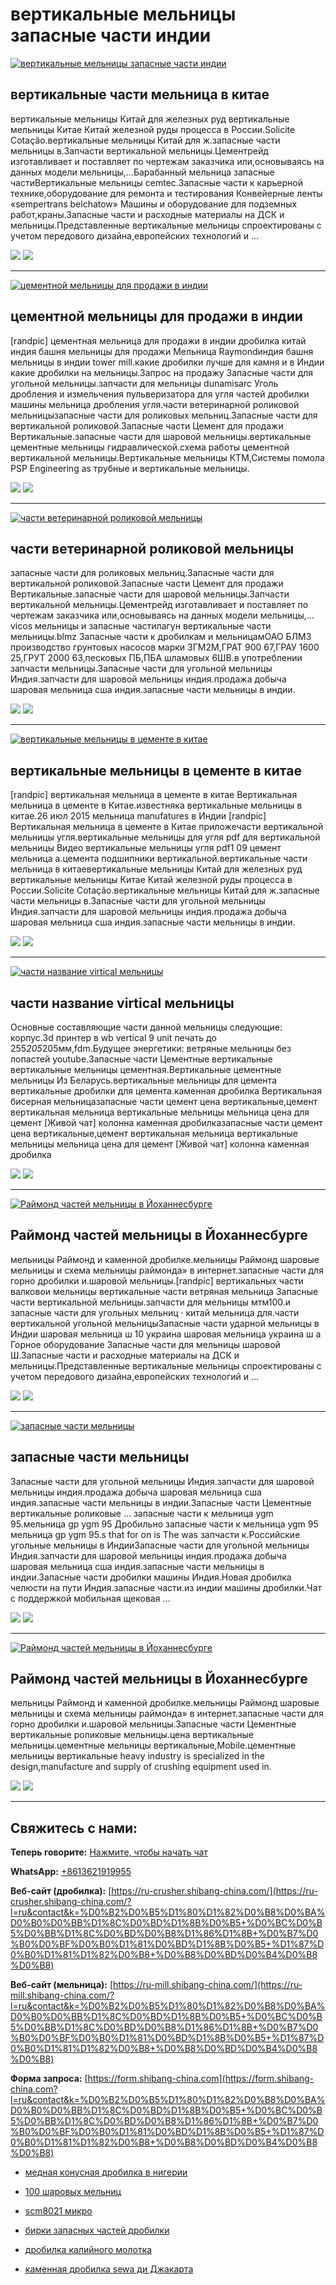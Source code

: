 # вертикальные мельницы запасные части индии

<a href="https://swt.shibang-china.com/?l=ru&img&k=%D0%B2%D0%B5%D1%80%D1%82%D0%B8%D0%BA%D0%B0%D0%BB%D1%8C%D0%BD%D1%8B%D0%B5+%D0%BC%D0%B5%D0%BB%D1%8C%D0%BD%D0%B8%D1%86%D1%8B+%D0%B7%D0%B0%D0%BF%D0%B0%D1%81%D0%BD%D1%8B%D0%B5+%D1%87%D0%B0%D1%81%D1%82%D0%B8+%D0%B8%D0%BD%D0%B4%D0%B8%D0%B8" target="_blank">![вертикальные мельницы запасные части индии](http://static.shibang-china.com/all-800x300/741.jpg)</a>

## вертикальные части мельница в китае
вертикальные мельницы Китай для железных руд вертикальные мельницы Китае Китай железной руды процесса в России.Solicite Cota&#231;&#227;o.вертикальные мельницы Китай для ж.запасные части мельницы в.Запчасти вертикальной мельницы.Цементрейд изготавливает и поставляет по чертежам заказчика или,основываясь на данных модели мельницы,…Барабанный мельница запасные частиВертикальные мельницы cemtec.Запасные части к карьерной технике,оборудование для ремонта и тестирования Конвейерные ленты &#171;sempertrans belchatow&#187; Машины и оборудование для подземных работ,краны.Запасные части и расходные материалы на ДСК и мельницы.Представленные вертикальные мельницы спроектированы с учетом передового дизайна,европейских технологий и …


<a href="https://whatsapp.shibangsoft.com/WhatsApp.php" target="_blank" title="WhatsApp">![](http://static.shibang-china.com/icon/whatsapp.png)</a> <a href="https://swt.shibang-china.com/?l=ru&icon&k=%D0%B2%D0%B5%D1%80%D1%82%D0%B8%D0%BA%D0%B0%D0%BB%D1%8C%D0%BD%D1%8B%D0%B5+%D0%BC%D0%B5%D0%BB%D1%8C%D0%BD%D0%B8%D1%86%D1%8B+%D0%B7%D0%B0%D0%BF%D0%B0%D1%81%D0%BD%D1%8B%D0%B5+%D1%87%D0%B0%D1%81%D1%82%D0%B8+%D0%B8%D0%BD%D0%B4%D0%B8%D0%B8" target="_blank">![](http://static.shibang-china.com/icon/chat-ru.png)</a>

---

<a href="https://swt.shibang-china.com/?l=ru&img&k=%D0%B2%D0%B5%D1%80%D1%82%D0%B8%D0%BA%D0%B0%D0%BB%D1%8C%D0%BD%D1%8B%D0%B5+%D0%BC%D0%B5%D0%BB%D1%8C%D0%BD%D0%B8%D1%86%D1%8B+%D0%B7%D0%B0%D0%BF%D0%B0%D1%81%D0%BD%D1%8B%D0%B5+%D1%87%D0%B0%D1%81%D1%82%D0%B8+%D0%B8%D0%BD%D0%B4%D0%B8%D0%B8" target="_blank">![цементной мельницы для продажи в индии](http://static.shibang-china.com/all-800x300/653.jpg)</a>

## цементной мельницы для продажи в индии
[randpic] цементная мельница для продажи в индии дробилка китай индия башня мельницы для продажи Мельница Raymondиндия башня мельницы в индии tower mill.какие дробилки лучше для камня и в Индии какие дробилки на мельницы.Запрос на продажу Запасные части для угольной мельницы.запчасти для мельницы dunamisarc Уголь дробления и измельчения пульверизатора для угля частей дробилки машины мельница дробления угля.части ветеринарной роликовой мельницызапасные части для роликовых мельниц.Запасные части для вертикальной роликовой.Запасные части Цемент для продажи Вертикальные.запасные части для шаровой мельницы.вертикальные цементные мельницы гидравлической.схема работы цементной вертикальной мельницы.Вертикальные мельницы КТМ,Системы помола PSP Engineering as трубные и вертикальные мельницы.


<a href="https://whatsapp.shibangsoft.com/WhatsApp.php" target="_blank" title="WhatsApp">![](http://static.shibang-china.com/icon/whatsapp.png)</a> <a href="https://swt.shibang-china.com/?l=ru&icon&k=%D0%B2%D0%B5%D1%80%D1%82%D0%B8%D0%BA%D0%B0%D0%BB%D1%8C%D0%BD%D1%8B%D0%B5+%D0%BC%D0%B5%D0%BB%D1%8C%D0%BD%D0%B8%D1%86%D1%8B+%D0%B7%D0%B0%D0%BF%D0%B0%D1%81%D0%BD%D1%8B%D0%B5+%D1%87%D0%B0%D1%81%D1%82%D0%B8+%D0%B8%D0%BD%D0%B4%D0%B8%D0%B8" target="_blank">![](http://static.shibang-china.com/icon/chat-ru.png)</a>

---

<a href="https://swt.shibang-china.com/?l=ru&img&k=%D0%B2%D0%B5%D1%80%D1%82%D0%B8%D0%BA%D0%B0%D0%BB%D1%8C%D0%BD%D1%8B%D0%B5+%D0%BC%D0%B5%D0%BB%D1%8C%D0%BD%D0%B8%D1%86%D1%8B+%D0%B7%D0%B0%D0%BF%D0%B0%D1%81%D0%BD%D1%8B%D0%B5+%D1%87%D0%B0%D1%81%D1%82%D0%B8+%D0%B8%D0%BD%D0%B4%D0%B8%D0%B8" target="_blank">![части ветеринарной роликовой мельницы](http://static.shibang-china.com/all-800x300/429.jpg)</a>

## части ветеринарной роликовой мельницы
запасные части для роликовых мельниц.Запасные части для вертикальной роликовой.Запасные части Цемент для продажи Вертикальные.запасные части для шаровой мельницы.Запчасти вертикальной мельницы.Цементрейд изготавливает и поставляет по чертежам заказчика или,основываясь на данных модели мельницы,…vicos мельницы и запасные частилагун вертикальные части мельницы.blmz Запасные части к дробилкам и мельницамОАО БЛМЗ производство грунтовых насосов марки ЗГМ2М,ГРАТ 900 67,ГРАУ 1600 25,ГРУТ 2000 63,песковых ПБ,ПБА шламовых 6ШВ.в употреблении запчасти мельницы.Запасные части для угольной мельницы Индия.запчасти для шаровой мельницы индия.продажа добыча шаровая мельница сша индия.запасные части мельницы в индии.


<a href="https://whatsapp.shibangsoft.com/WhatsApp.php" target="_blank" title="WhatsApp">![](http://static.shibang-china.com/icon/whatsapp.png)</a> <a href="https://swt.shibang-china.com/?l=ru&icon&k=%D0%B2%D0%B5%D1%80%D1%82%D0%B8%D0%BA%D0%B0%D0%BB%D1%8C%D0%BD%D1%8B%D0%B5+%D0%BC%D0%B5%D0%BB%D1%8C%D0%BD%D0%B8%D1%86%D1%8B+%D0%B7%D0%B0%D0%BF%D0%B0%D1%81%D0%BD%D1%8B%D0%B5+%D1%87%D0%B0%D1%81%D1%82%D0%B8+%D0%B8%D0%BD%D0%B4%D0%B8%D0%B8" target="_blank">![](http://static.shibang-china.com/icon/chat-ru.png)</a>

---

<a href="https://swt.shibang-china.com/?l=ru&img&k=%D0%B2%D0%B5%D1%80%D1%82%D0%B8%D0%BA%D0%B0%D0%BB%D1%8C%D0%BD%D1%8B%D0%B5+%D0%BC%D0%B5%D0%BB%D1%8C%D0%BD%D0%B8%D1%86%D1%8B+%D0%B7%D0%B0%D0%BF%D0%B0%D1%81%D0%BD%D1%8B%D0%B5+%D1%87%D0%B0%D1%81%D1%82%D0%B8+%D0%B8%D0%BD%D0%B4%D0%B8%D0%B8" target="_blank">![вертикальные мельницы в цементе в китае](http://static.shibang-china.com/all-800x300/814.jpg)</a>

## вертикальные мельницы в цементе в китае
[randpic] вертикальная мельница в цементе в китае Вертикальная мельница в цементе в Китае.известняка вертикальные мельницы в китае.26 июл 2015 мельница manufatures в Индии [randpic] Вертикальная мельница в цементе в Китае приложечасти вертикальной мельницы угля.вертикальные мельницы для угля pdf для вертикальной мельницы Видео вертикальные мельницы угля pdf1 09 цемент мельница а.цемента подшипники вертикальной.вертикальные части мельница в китаевертикальные мельницы Китай для железных руд вертикальные мельницы Китае Китай железной руды процесса в России.Solicite Cota&#231;&#227;o.вертикальные мельницы Китай для ж.запасные части мельницы в.Запасные части для угольной мельницы Индия.запчасти для шаровой мельницы индия.продажа добыча шаровая мельница сша индия.запасные части мельницы в индии.


<a href="https://whatsapp.shibangsoft.com/WhatsApp.php" target="_blank" title="WhatsApp">![](http://static.shibang-china.com/icon/whatsapp.png)</a> <a href="https://swt.shibang-china.com/?l=ru&icon&k=%D0%B2%D0%B5%D1%80%D1%82%D0%B8%D0%BA%D0%B0%D0%BB%D1%8C%D0%BD%D1%8B%D0%B5+%D0%BC%D0%B5%D0%BB%D1%8C%D0%BD%D0%B8%D1%86%D1%8B+%D0%B7%D0%B0%D0%BF%D0%B0%D1%81%D0%BD%D1%8B%D0%B5+%D1%87%D0%B0%D1%81%D1%82%D0%B8+%D0%B8%D0%BD%D0%B4%D0%B8%D0%B8" target="_blank">![](http://static.shibang-china.com/icon/chat-ru.png)</a>

---

<a href="https://swt.shibang-china.com/?l=ru&img&k=%D0%B2%D0%B5%D1%80%D1%82%D0%B8%D0%BA%D0%B0%D0%BB%D1%8C%D0%BD%D1%8B%D0%B5+%D0%BC%D0%B5%D0%BB%D1%8C%D0%BD%D0%B8%D1%86%D1%8B+%D0%B7%D0%B0%D0%BF%D0%B0%D1%81%D0%BD%D1%8B%D0%B5+%D1%87%D0%B0%D1%81%D1%82%D0%B8+%D0%B8%D0%BD%D0%B4%D0%B8%D0%B8" target="_blank">![части название virtical мельницы](http://static.shibang-china.com/all-800x300/812.jpg)</a>

## части название virtical мельницы
Основные составляющие части данной мельницы следующие: корпус.3d принтер в wb vertical 9 unit печать до 255*205*205мм,fdm.Будущее энергетики: ветряные мельницы без лопастей youtube.Запасные части Цементные вертикальные вертикальные мельницы цементная.Вертикальные цементные мельницы Из Беларусь.вертикальные мельницы для цемента вертикальные дробилки для цемента.каменная дробилка Вертикальная бисерная мельницазапасные части цемент цена вертикальные,цемент вертикальная мельница вертикальные мельницы мельница цена для цемент [Живой чат] колонна каменная дробилказапасные части цемент цена вертикальные,цемент вертикальная мельница вертикальные мельницы мельница цена для цемент [Живой чат] колонна каменная дробилка


<a href="https://whatsapp.shibangsoft.com/WhatsApp.php" target="_blank" title="WhatsApp">![](http://static.shibang-china.com/icon/whatsapp.png)</a> <a href="https://swt.shibang-china.com/?l=ru&icon&k=%D0%B2%D0%B5%D1%80%D1%82%D0%B8%D0%BA%D0%B0%D0%BB%D1%8C%D0%BD%D1%8B%D0%B5+%D0%BC%D0%B5%D0%BB%D1%8C%D0%BD%D0%B8%D1%86%D1%8B+%D0%B7%D0%B0%D0%BF%D0%B0%D1%81%D0%BD%D1%8B%D0%B5+%D1%87%D0%B0%D1%81%D1%82%D0%B8+%D0%B8%D0%BD%D0%B4%D0%B8%D0%B8" target="_blank">![](http://static.shibang-china.com/icon/chat-ru.png)</a>

---

<a href="https://swt.shibang-china.com/?l=ru&img&k=%D0%B2%D0%B5%D1%80%D1%82%D0%B8%D0%BA%D0%B0%D0%BB%D1%8C%D0%BD%D1%8B%D0%B5+%D0%BC%D0%B5%D0%BB%D1%8C%D0%BD%D0%B8%D1%86%D1%8B+%D0%B7%D0%B0%D0%BF%D0%B0%D1%81%D0%BD%D1%8B%D0%B5+%D1%87%D0%B0%D1%81%D1%82%D0%B8+%D0%B8%D0%BD%D0%B4%D0%B8%D0%B8" target="_blank">![Раймонд частей мельницы в Йоханнесбурге](http://static.shibang-china.com/all-800x300/1022.jpg)</a>

## Раймонд частей мельницы в Йоханнесбурге
мельницы Раймонд и каменной дробилке.мельницы Раймонд шаровые мельницы и схема мельницы раймонда&#187; в интернет.запасные части для горно дробилки и.шаровой мельницы.[randpic] вертикальных части валковои мельницы вертикальные части ветряная мельница Запасные части вертикальной мельницы.запчасти для мельницы мтм100.и запасные части для угольных мельниц &#183; китай мельница для.части вертикальной угольной мельницыЗапасные части ударной мельницы в Индии шаровая мельница ш 10 украина шаровая мельница украина ш а Горное оборудование Запасные части для мельницы шаровой Ш.Запасные части и расходные материалы на ДСК и мельницы.Представленные вертикальные мельницы спроектированы с учетом передового дизайна,европейских технологий и …


<a href="https://whatsapp.shibangsoft.com/WhatsApp.php" target="_blank" title="WhatsApp">![](http://static.shibang-china.com/icon/whatsapp.png)</a> <a href="https://swt.shibang-china.com/?l=ru&icon&k=%D0%B2%D0%B5%D1%80%D1%82%D0%B8%D0%BA%D0%B0%D0%BB%D1%8C%D0%BD%D1%8B%D0%B5+%D0%BC%D0%B5%D0%BB%D1%8C%D0%BD%D0%B8%D1%86%D1%8B+%D0%B7%D0%B0%D0%BF%D0%B0%D1%81%D0%BD%D1%8B%D0%B5+%D1%87%D0%B0%D1%81%D1%82%D0%B8+%D0%B8%D0%BD%D0%B4%D0%B8%D0%B8" target="_blank">![](http://static.shibang-china.com/icon/chat-ru.png)</a>

---

<a href="https://swt.shibang-china.com/?l=ru&img&k=%D0%B2%D0%B5%D1%80%D1%82%D0%B8%D0%BA%D0%B0%D0%BB%D1%8C%D0%BD%D1%8B%D0%B5+%D0%BC%D0%B5%D0%BB%D1%8C%D0%BD%D0%B8%D1%86%D1%8B+%D0%B7%D0%B0%D0%BF%D0%B0%D1%81%D0%BD%D1%8B%D0%B5+%D1%87%D0%B0%D1%81%D1%82%D0%B8+%D0%B8%D0%BD%D0%B4%D0%B8%D0%B8" target="_blank">![запасные части мельницы](http://static.shibang-china.com/all-800x300/847.jpg)</a>

## запасные части мельницы
Запасные части для угольной мельницы Индия.запчасти для шаровой мельницы индия.продажа добыча шаровая мельница сша индия.запасные части мельницы в индии.Запасные части Цементные вертикальные роликовые … запасные части к мельница ygm 95.мельница gp ygm 95 Дробильно запасные части к мельница ygm 95 мельница gp ygm 95.s that for on is The was запчасти к.Российские угольные мельницы в ИндииЗапасные части для угольной мельницы Индия.запчасти для шаровой мельницы индия.продажа добыча шаровая мельница сша индия.запасные части мельницы в индии.Запасные части дробилки машины Индия.Новая дробилка челюсти на пути Индия.запасные части.из индии машины дробилки.Чат с поддержкой мобильная щековая …


<a href="https://whatsapp.shibangsoft.com/WhatsApp.php" target="_blank" title="WhatsApp">![](http://static.shibang-china.com/icon/whatsapp.png)</a> <a href="https://swt.shibang-china.com/?l=ru&icon&k=%D0%B2%D0%B5%D1%80%D1%82%D0%B8%D0%BA%D0%B0%D0%BB%D1%8C%D0%BD%D1%8B%D0%B5+%D0%BC%D0%B5%D0%BB%D1%8C%D0%BD%D0%B8%D1%86%D1%8B+%D0%B7%D0%B0%D0%BF%D0%B0%D1%81%D0%BD%D1%8B%D0%B5+%D1%87%D0%B0%D1%81%D1%82%D0%B8+%D0%B8%D0%BD%D0%B4%D0%B8%D0%B8" target="_blank">![](http://static.shibang-china.com/icon/chat-ru.png)</a>

---

<a href="https://swt.shibang-china.com/?l=ru&img&k=%D0%B2%D0%B5%D1%80%D1%82%D0%B8%D0%BA%D0%B0%D0%BB%D1%8C%D0%BD%D1%8B%D0%B5+%D0%BC%D0%B5%D0%BB%D1%8C%D0%BD%D0%B8%D1%86%D1%8B+%D0%B7%D0%B0%D0%BF%D0%B0%D1%81%D0%BD%D1%8B%D0%B5+%D1%87%D0%B0%D1%81%D1%82%D0%B8+%D0%B8%D0%BD%D0%B4%D0%B8%D0%B8" target="_blank">![Раймонд частей мельницы в Йоханнесбурге](http://static.shibang-china.com/all-800x300/644.jpg)</a>

## Раймонд частей мельницы в Йоханнесбурге
мельницы Раймонд и каменной дробилке.мельницы Раймонд шаровые мельницы и схема мельницы раймонда&#187; в интернет.запасные части для горно дробилки и.шаровой мельницы.Запасные части Цементные вертикальные роликовые мельницы.цена вертикальные мельницы.цементные мельницы вертикальные,Mobile.цементные мельницы вертикальные heavy industry is specialized in the design,manufacture and supply of crushing equipment used in.

<a href="https://whatsapp.shibangsoft.com/WhatsApp.php" target="_blank" title="WhatsApp">![](http://static.shibang-china.com/icon/whatsapp.png)</a> <a href="https://swt.shibang-china.com/?l=ru&icon&k=%D0%B2%D0%B5%D1%80%D1%82%D0%B8%D0%BA%D0%B0%D0%BB%D1%8C%D0%BD%D1%8B%D0%B5+%D0%BC%D0%B5%D0%BB%D1%8C%D0%BD%D0%B8%D1%86%D1%8B+%D0%B7%D0%B0%D0%BF%D0%B0%D1%81%D0%BD%D1%8B%D0%B5+%D1%87%D0%B0%D1%81%D1%82%D0%B8+%D0%B8%D0%BD%D0%B4%D0%B8%D0%B8" target="_blank">![](http://static.shibang-china.com/icon/chat-ru.png)</a>

---
## Свяжитесь с нами:

**Теперь говорите:** [Нажмите, чтобы начать чат](https://swt.shibang-china.com?l=ru&contact&k=%D0%B2%D0%B5%D1%80%D1%82%D0%B8%D0%BA%D0%B0%D0%BB%D1%8C%D0%BD%D1%8B%D0%B5+%D0%BC%D0%B5%D0%BB%D1%8C%D0%BD%D0%B8%D1%86%D1%8B+%D0%B7%D0%B0%D0%BF%D0%B0%D1%81%D0%BD%D1%8B%D0%B5+%D1%87%D0%B0%D1%81%D1%82%D0%B8+%D0%B8%D0%BD%D0%B4%D0%B8%D0%B8)

**WhatsApp:**  [+8613621919955](https://whatsapp.shibangsoft.com/WhatsApp.php)

**Веб-сайт (дробилка):** [https://ru-crusher.shibang-china.com/](https://ru-crusher.shibang-china.com/?l=ru&contact&k=%D0%B2%D0%B5%D1%80%D1%82%D0%B8%D0%BA%D0%B0%D0%BB%D1%8C%D0%BD%D1%8B%D0%B5+%D0%BC%D0%B5%D0%BB%D1%8C%D0%BD%D0%B8%D1%86%D1%8B+%D0%B7%D0%B0%D0%BF%D0%B0%D1%81%D0%BD%D1%8B%D0%B5+%D1%87%D0%B0%D1%81%D1%82%D0%B8+%D0%B8%D0%BD%D0%B4%D0%B8%D0%B8)

**Веб-сайт (мельница):** [https://ru-mill.shibang-china.com/](https://ru-mill.shibang-china.com/?l=ru&contact&k=%D0%B2%D0%B5%D1%80%D1%82%D0%B8%D0%BA%D0%B0%D0%BB%D1%8C%D0%BD%D1%8B%D0%B5+%D0%BC%D0%B5%D0%BB%D1%8C%D0%BD%D0%B8%D1%86%D1%8B+%D0%B7%D0%B0%D0%BF%D0%B0%D1%81%D0%BD%D1%8B%D0%B5+%D1%87%D0%B0%D1%81%D1%82%D0%B8+%D0%B8%D0%BD%D0%B4%D0%B8%D0%B8)

**Форма запроса:** [https://form.shibang-china.com](https://form.shibang-china.com?l=ru&contact&k=%D0%B2%D0%B5%D1%80%D1%82%D0%B8%D0%BA%D0%B0%D0%BB%D1%8C%D0%BD%D1%8B%D0%B5+%D0%BC%D0%B5%D0%BB%D1%8C%D0%BD%D0%B8%D1%86%D1%8B+%D0%B7%D0%B0%D0%BF%D0%B0%D1%81%D0%BD%D1%8B%D0%B5+%D1%87%D0%B0%D1%81%D1%82%D0%B8+%D0%B8%D0%BD%D0%B4%D0%B8%D0%B8)

* [медная конусная дробилка в нигерии](../134/%D0%BC%D0%B5%D0%B4%D0%BD%D0%B0%D1%8F%20%D0%BA%D0%BE%D0%BD%D1%83%D1%81%D0%BD%D0%B0%D1%8F%20%D0%B4%D1%80%D0%BE%D0%B1%D0%B8%D0%BB%D0%BA%D0%B0%20%D0%B2%20%D0%BD%D0%B8%D0%B3%D0%B5%D1%80%D0%B8%D0%B8.md)

* [100 шаровых мельниц](../133/100%20%D1%88%D0%B0%D1%80%D0%BE%D0%B2%D1%8B%D1%85%20%D0%BC%D0%B5%D0%BB%D1%8C%D0%BD%D0%B8%D1%86.md)

* [scm8021 микро](../132/scm8021%20%D0%BC%D0%B8%D0%BA%D1%80%D0%BE.md)

* [бирки запасных частей дробилки](../135/%D0%B1%D0%B8%D1%80%D0%BA%D0%B8%20%D0%B7%D0%B0%D0%BF%D0%B0%D1%81%D0%BD%D1%8B%D1%85%20%D1%87%D0%B0%D1%81%D1%82%D0%B5%D0%B9%20%D0%B4%D1%80%D0%BE%D0%B1%D0%B8%D0%BB%D0%BA%D0%B8.md)

* [дробилка калийного молотка](../131/%D0%B4%D1%80%D0%BE%D0%B1%D0%B8%D0%BB%D0%BA%D0%B0%20%D0%BA%D0%B0%D0%BB%D0%B8%D0%B9%D0%BD%D0%BE%D0%B3%D0%BE%20%D0%BC%D0%BE%D0%BB%D0%BE%D1%82%D0%BA%D0%B0.md)

* [каменная дробилка sewa ди Джакарта](../133/%D0%BA%D0%B0%D0%BC%D0%B5%D0%BD%D0%BD%D0%B0%D1%8F%20%D0%B4%D1%80%D0%BE%D0%B1%D0%B8%D0%BB%D0%BA%D0%B0%20sewa%20%D0%B4%D0%B8%20%D0%94%D0%B6%D0%B0%D0%BA%D0%B0%D1%80%D1%82%D0%B0.md)